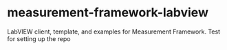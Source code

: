 # measurement-framework-labview
LabVIEW client, template, and examples for Measurement Framework.
Test for setting up the repo
